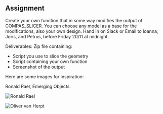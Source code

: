 Assignment 
----------

Create your own function that in some way modifies the output of COMPAS_SLICER. You can choose any model as a base for the modifications, also your own design. Hand in on Slack or Email to Ioanna, Joris, and Petrus, before Friday 20/11 at midnight. 

Deliverables: Zip file containing:
- Script you use to slice the geometry
- Script containing your own function
- Screenshot of the output

Here are some images for inspiration:

Ronald Rael, Emerging Objects. 

![Ronald Rael](https://i.pinimg.com/564x/23/bb/92/23bb921a1120e098734933440610c473.jpg)

![Oliver van Herpt](https://static.wixstatic.com/media/b849e9_c0d3aee47302446096c624f03dea3817.jpg/v1/fill/w_600,h_1890,al_c,q_90/b849e9_c0d3aee47302446096c624f03dea3817.webp)

